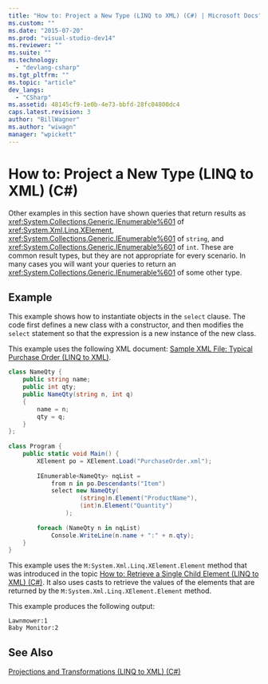 ```yaml
---
title: "How to: Project a New Type (LINQ to XML) (C#) | Microsoft Docs"
ms.custom: ""
ms.date: "2015-07-20"
ms.prod: "visual-studio-dev14"
ms.reviewer: ""
ms.suite: ""
ms.technology: 
  - "devlang-csharp"
ms.tgt_pltfrm: ""
ms.topic: "article"
dev_langs: 
  - "CSharp"
ms.assetid: 48145cf9-1e0b-4e73-bbfd-28fc04800dc4
caps.latest.revision: 3
author: "BillWagner"
ms.author: "wiwagn"
manager: "wpickett"
---
```

# How to: Project a New Type (LINQ to XML) (C#)
Other examples in this section have shown queries that return results as <xref:System.Collections.Generic.IEnumerable%601> of <xref:System.Xml.Linq.XElement>, <xref:System.Collections.Generic.IEnumerable%601> of `string`, and <xref:System.Collections.Generic.IEnumerable%601> of `int`. These are common result types, but they are not appropriate for every scenario. In many cases you will want your queries to return an <xref:System.Collections.Generic.IEnumerable%601> of some other type.  
  
## Example  
 This example shows how to instantiate objects in the `select` clause. The code first defines a new class with a constructor, and then modifies the `select` statement so that the expression is a new instance of the new class.  
  
 This example uses the following XML document: [Sample XML File: Typical Purchase Order (LINQ to XML)](../../../../csharp/programming-guide/concepts/linq/sample-xml-file-typical-purchase-order-linq-to-xml-1.md).  
  
```c#  
class NameQty {  
    public string name;  
    public int qty;  
    public NameQty(string n, int q)  
    {  
        name = n;  
        qty = q;  
    }  
};  
  
class Program {  
    public static void Main() {  
        XElement po = XElement.Load("PurchaseOrder.xml");  
  
        IEnumerable<NameQty> nqList =  
            from n in po.Descendants("Item")  
            select new NameQty(  
                    (string)n.Element("ProductName"),  
                    (int)n.Element("Quantity")  
                );  
  
        foreach (NameQty n in nqList)  
            Console.WriteLine(n.name + ":" + n.qty);  
    }  
}  
```  
  
 This example uses the `M:System.Xml.Linq.XElement.Element` method that was introduced in the topic [How to: Retrieve a Single Child Element (LINQ to XML) (C#)](../../../../csharp/programming-guide/concepts/linq/how-to-retrieve-a-single-child-element-linq-to-xml.md). It also uses casts to retrieve the values of the elements that are returned by the `M:System.Xml.Linq.XElement.Element` method.  
  
 This example produces the following output:  
  
```  
Lawnmower:1  
Baby Monitor:2  
```  
  
## See Also  
 [Projections and Transformations (LINQ to XML) (C#)](../../../../csharp/programming-guide/concepts/linq/projections-and-transformations-linq-to-xml.md)